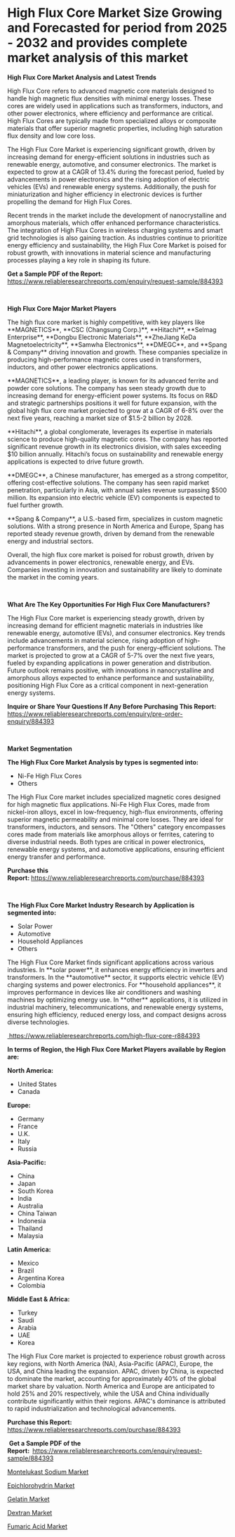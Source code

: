 <p><h1>High Flux Core Market Size Growing and Forecasted for period from 2025 - 2032 and provides complete market analysis of this market</h1></p><p><strong>High Flux Core Market Analysis and Latest Trends</strong></p>
<p><p>High Flux Core refers to advanced magnetic core materials designed to handle high magnetic flux densities with minimal energy losses. These cores are widely used in applications such as transformers, inductors, and other power electronics, where efficiency and performance are critical. High Flux Cores are typically made from specialized alloys or composite materials that offer superior magnetic properties, including high saturation flux density and low core loss.</p><p>The High Flux Core Market is experiencing significant growth, driven by increasing demand for energy-efficient solutions in industries such as renewable energy, automotive, and consumer electronics. The market is expected to grow at a CAGR of 13.4% during the forecast period, fueled by advancements in power electronics and the rising adoption of electric vehicles (EVs) and renewable energy systems. Additionally, the push for miniaturization and higher efficiency in electronic devices is further propelling the demand for High Flux Cores.</p><p>Recent trends in the market include the development of nanocrystalline and amorphous materials, which offer enhanced performance characteristics. The integration of High Flux Cores in wireless charging systems and smart grid technologies is also gaining traction. As industries continue to prioritize energy efficiency and sustainability, the High Flux Core Market is poised for robust growth, with innovations in material science and manufacturing processes playing a key role in shaping its future.</p></p>
<p><strong>Get a Sample PDF of the Report:&nbsp;</strong> <a href="https://www.reliableresearchreports.com/enquiry/request-sample/884393?utm_campaign=37&utm_medium=2&utm_source=Github&utm_content=ia&utm_term=24012025&utm_id=high-flux-core">https://www.reliableresearchreports.com/enquiry/request-sample/884393</a></p>
<p>&nbsp;</p>
<p><strong>High Flux Core Major Market Players</strong></p>
<p><p>The high flux core market is highly competitive, with key players like **MAGNETICS**, **CSC (Changsung Corp.)**, **Hitachi**, **Selmag Enterprise**, **Dongbu Electronic Materials**, **ZheJiang KeDa Magnetoelectricity**, **Samwha Electronics**, **DMEGC**, and **Spang & Company** driving innovation and growth. These companies specialize in producing high-performance magnetic cores used in transformers, inductors, and other power electronics applications.</p><p>**MAGNETICS**, a leading player, is known for its advanced ferrite and powder core solutions. The company has seen steady growth due to increasing demand for energy-efficient power systems. Its focus on R&D and strategic partnerships positions it well for future expansion, with the global high flux core market projected to grow at a CAGR of 6-8% over the next five years, reaching a market size of $1.5-2 billion by 2028.</p><p>**Hitachi**, a global conglomerate, leverages its expertise in materials science to produce high-quality magnetic cores. The company has reported significant revenue growth in its electronics division, with sales exceeding $10 billion annually. Hitachi’s focus on sustainability and renewable energy applications is expected to drive future growth.</p><p>**DMEGC**, a Chinese manufacturer, has emerged as a strong competitor, offering cost-effective solutions. The company has seen rapid market penetration, particularly in Asia, with annual sales revenue surpassing $500 million. Its expansion into electric vehicle (EV) components is expected to fuel further growth.</p><p>**Spang & Company**, a U.S.-based firm, specializes in custom magnetic solutions. With a strong presence in North America and Europe, Spang has reported steady revenue growth, driven by demand from the renewable energy and industrial sectors.</p><p>Overall, the high flux core market is poised for robust growth, driven by advancements in power electronics, renewable energy, and EVs. Companies investing in innovation and sustainability are likely to dominate the market in the coming years.</p></p>
<p>&nbsp;</p>
<p><strong>What Are The Key Opportunities For High Flux Core Manufacturers?</strong></p>
<p><p>The High Flux Core market is experiencing steady growth, driven by increasing demand for efficient magnetic materials in industries like renewable energy, automotive (EVs), and consumer electronics. Key trends include advancements in material science, rising adoption of high-performance transformers, and the push for energy-efficient solutions. The market is projected to grow at a CAGR of 5-7% over the next five years, fueled by expanding applications in power generation and distribution. Future outlook remains positive, with innovations in nanocrystalline and amorphous alloys expected to enhance performance and sustainability, positioning High Flux Core as a critical component in next-generation energy systems.</p></p>
<p><strong>Inquire or Share Your Questions If Any Before Purchasing This Report:</strong> <a href="https://www.reliableresearchreports.com/enquiry/pre-order-enquiry/884393?utm_campaign=37&utm_medium=2&utm_source=Github&utm_content=ia&utm_term=24012025&utm_id=high-flux-core">https://www.reliableresearchreports.com/enquiry/pre-order-enquiry/884393</a></p>
<p>&nbsp;</p>
<p><strong>Market Segmentation</strong></p>
<p><strong>The High Flux Core Market Analysis by types is segmented into:</strong></p>
<p><ul><li>Ni-Fe High Flux Cores</li><li>Others</li></ul></p>
<p><p>The High Flux Core market includes specialized magnetic cores designed for high magnetic flux applications. Ni-Fe High Flux Cores, made from nickel-iron alloys, excel in low-frequency, high-flux environments, offering superior magnetic permeability and minimal core losses. They are ideal for transformers, inductors, and sensors. The "Others" category encompasses cores made from materials like amorphous alloys or ferrites, catering to diverse industrial needs. Both types are critical in power electronics, renewable energy systems, and automotive applications, ensuring efficient energy transfer and performance.</p></p>
<p><strong>Purchase this Report:&nbsp;</strong><a href="https://www.reliableresearchreports.com/purchase/884393?utm_campaign=37&utm_medium=2&utm_source=Github&utm_content=ia&utm_term=24012025&utm_id=high-flux-core">https://www.reliableresearchreports.com/purchase/884393</a></p>
<p>&nbsp;</p>
<p><strong>The High Flux Core Market Industry Research by Application is segmented into:</strong></p>
<p><ul><li>Solar Power</li><li>Automotive</li><li>Household Appliances</li><li>Others</li></ul></p>
<p><p>The High Flux Core Market finds significant applications across various industries. In **solar power**, it enhances energy efficiency in inverters and transformers. In the **automotive** sector, it supports electric vehicle (EV) charging systems and power electronics. For **household appliances**, it improves performance in devices like air conditioners and washing machines by optimizing energy use. In **other** applications, it is utilized in industrial machinery, telecommunications, and renewable energy systems, ensuring high efficiency, reduced energy loss, and compact designs across diverse technologies.</p></p>
<p><a href="https://www.reliableresearchreports.com/high-flux-core-r884393?utm_campaign=37&utm_medium=2&utm_source=Github&utm_content=ia&utm_term=24012025&utm_id=high-flux-core">&nbsp;https://www.reliableresearchreports.com/high-flux-core-r884393</a></p>
<p><strong>In terms of Region, the High Flux Core Market Players available by Region are:</strong></p>
<p>
    <p> <strong> North America: </strong>
        <ul>
            <li>United States</li>
            <li>Canada</li>
        </ul>
        </p> 
    <p> <strong> Europe: </strong>
        <ul>
            <li>Germany</li>
            <li>France</li>
            <li>U.K.</li>
            <li>Italy</li>
            <li>Russia</li>
        </ul>
        </p> 
    <p> <strong> Asia-Pacific: </strong>
        <ul>
            <li>China</li>
            <li>Japan</li>
            <li>South Korea</li>
            <li>India</li>
            <li>Australia</li>
            <li>China Taiwan</li>
            <li>Indonesia</li>
            <li>Thailand</li>
            <li>Malaysia</li>
        </ul>
        </p> 
    <p> <strong> Latin America: </strong>
        <ul>
            <li>Mexico</li>
            <li>Brazil</li>
            <li>Argentina Korea</li>
            <li>Colombia</li>
        </ul>
        </p> 
    <p> <strong> Middle East & Africa: </strong>
        <ul>
            <li>Turkey</li>
            <li>Saudi</li>
            <li>Arabia</li>
            <li>UAE</li>
            <li>Korea</li>
        </ul>
    </p>
    </p>
<p><p>The High Flux Core market is projected to experience robust growth across key regions, with North America (NA), Asia-Pacific (APAC), Europe, the USA, and China leading the expansion. APAC, driven by China, is expected to dominate the market, accounting for approximately 40% of the global market share by valuation. North America and Europe are anticipated to hold 25% and 20% respectively, while the USA and China individually contribute significantly within their regions. APAC's dominance is attributed to rapid industrialization and technological advancements.</p></p>
<p><strong>Purchase this Report: </strong><a href="https://www.reliableresearchreports.com/purchase/884393?utm_campaign=37&utm_medium=2&utm_source=Github&utm_content=ia&utm_term=24012025&utm_id=high-flux-core">https://www.reliableresearchreports.com/purchase/884393</a></p>
<p>&nbsp;<strong>Get a Sample PDF of the Report:&nbsp;&nbsp;</strong><a href="https://www.reliableresearchreports.com/enquiry/request-sample/884393?utm_campaign=37&utm_medium=2&utm_source=Github&utm_content=ia&utm_term=24012025&utm_id=high-flux-core">https://www.reliableresearchreports.com/enquiry/request-sample/884393</a></p>
<p><strong></strong></p>
<p><p><a href="https://github.com/glazierjean530/Market-Research-Report-List-1/blob/main/montelukast-sodium-market.md?utm_campaign=37&utm_medium=2&utm_source=Github&utm_content=ia&utm_term=24012025&utm_id=high-flux-core">Montelukast Sodium Market</a></p><p><a href="https://github.com/wwwkeltoum/Market-Research-Report-List-5/blob/main/epichlorohydrin-market.md?utm_campaign=37&utm_medium=2&utm_source=Github&utm_content=ia&utm_term=24012025&utm_id=high-flux-core">Epichlorohydrin Market</a></p><p><a href="https://github.com/DianaWilson796/Market-Research-Report-List-1/blob/main/gelatin-market.md?utm_campaign=37&utm_medium=2&utm_source=Github&utm_content=ia&utm_term=24012025&utm_id=high-flux-core">Gelatin Market</a></p><p><a href="https://github.com/maclarensidney/Market-Research-Report-List-1/blob/main/dextran-market.md?utm_campaign=37&utm_medium=2&utm_source=Github&utm_content=ia&utm_term=24012025&utm_id=high-flux-core">Dextran Market</a></p><p><a href="https://github.com/joannesouthgate/Market-Research-Report-List-5/blob/main/fumaric-acid-market.md?utm_campaign=37&utm_medium=2&utm_source=Github&utm_content=ia&utm_term=24012025&utm_id=high-flux-core">Fumaric Acid Market</a></p></p>